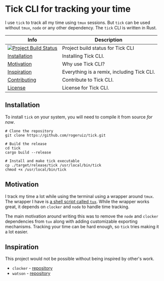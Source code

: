 # Tick CLI for tracking your time

I use `tick` to track all my time using `tmux` sessions. But `tick` can be used
without `tmux`, `node` or any other dependency. The `tick` CLI is written in Rust.

Info | Description
--- | ---
[![Project Build Status](https://travis-ci.org/rogeruiz/tick.svg?branch=master)](https://travis-ci.org/rogeruiz/tick) | Project build status for Tick CLI
[Installation](#installation) | Installing Tick CLI.
[Motivation](#motivation) | Why use Tick CLI?
[Inspiration](#inspiration) | Everything is a remix, including Tick CLI.
[Contributing](CONTRIBUTING.md) | Contribute to Tick CLI.
[License](LICENSE.md) | License for Tick CLI.

## Installation

To install `tick` on your system, you will need to compile it from source _for
now_.

```shell
# Clone the repository
git clone https://github.com/rogeruiz/tick.git

# Build the release
cd tick
cargo build --release

# Install and make tick executable
cp ./target/release/tick /usr/local/bin/tick
chmod +x /usr/local/bin/tick
```

## Motivation

I track my time a lot while using the terminal using a wrapper around `tmux`.
The wrapper I have is [a shell script called `tux`][tux-src]. While the wrapper
works great, it depends on `clocker` and `node` to handle time tracking.

The main motivation around writing this was to remove the `node` and `clocker`
dependencies from `tux` along with adding customizable exporting mechanisms.
Tracking your time can be hard enough, so `tick` tries making it a lot easier.

[tux-src]: https://github.com/rogeruiz/.files/blob/master/bin/tux "`.files/bin/tux` Source"

## Inspiration

This project would not be possible without being inspired by other's work.

- `clocker` - [repository][clocker-repo]
- `watson` - [repository][watson-repo]

[clocker-repo]: https://github.com/substack/clocker "Clocker Repository"
[watson-repo]: https://github.com/TailorDev/Watson "Watson Repository"

